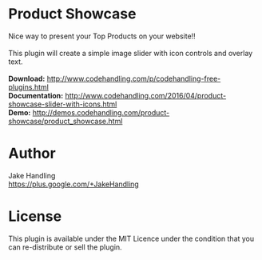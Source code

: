 Product Showcase
=====

Nice way to present your Top Products on your website!!
<br>
<br>
This plugin will create a simple image slider with icon controls and overlay text.
<br>
<br>
<b>Download:</b> http://www.codehandling.com/p/codehandling-free-plugins.html
<br>
<b>Documentation:</b> http://www.codehandling.com/2016/04/product-showcase-slider-with-icons.html
<br>
<b>Demo:</b> http://demos.codehandling.com/product-showcase/product_showcase.html
<br>

Author
======
Jake Handling<br>
https://plus.google.com/+JakeHandling

License
=======
This plugin is available under the MIT Licence under the condition that you can re-distribute or sell the plugin.


